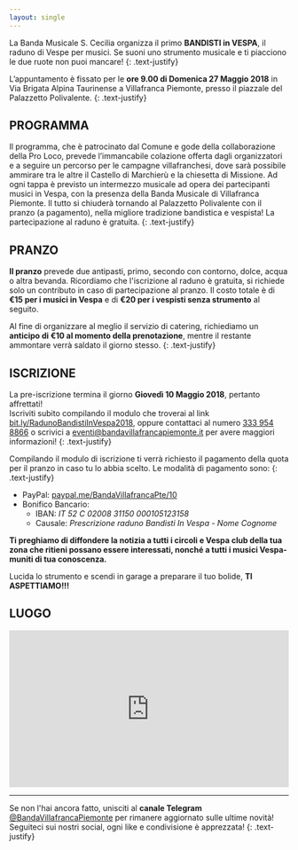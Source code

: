 ```yaml
---
layout: single
---
```

La Banda Musicale S. Cecilia organizza il primo **BANDISTI in VESPA**, il raduno di Vespe per musici. Se suoni uno strumento musicale e ti piacciono le due ruote non puoi mancare! 
{: .text-justify}
 
L’appuntamento è fissato per le **ore 9.00 di Domenica 27 Maggio 2018** in Via Brigata Alpina Taurinense a Villafranca Piemonte, presso il piazzale del Palazzetto Polivalente.
{: .text-justify}

## PROGRAMMA
 
Il programma, che è patrocinato dal Comune e gode della collaborazione della Pro Loco, prevede l’immancabile colazione offerta dagli organizzatori e a seguire un percorso per le campagne villafranchesi, dove sarà possibile ammirare tra le altre il Castello di Marchierù e la chiesetta di Missione. Ad ogni tappa è previsto un intermezzo musicale ad opera dei partecipanti musici in Vespa, con la presenza della Banda Musicale di Villafranca Piemonte. Il tutto si chiuderà tornando al Palazzetto Polivalente con il pranzo (a pagamento), nella migliore tradizione bandistica e vespista!
La partecipazione al raduno è gratuita.
{: .text-justify}

## PRANZO
 
**Il pranzo** prevede due antipasti, primo, secondo con contorno, dolce, acqua o altra bevanda. Ricordiamo che l'iscrizione al raduno è gratuita, si richiede solo un contributo in caso di partecipazione al pranzo. Il costo totale è di **€15 per i musici in Vespa** e di **€20 per i vespisti senza strumento** al seguito. 

Al fine di organizzare al meglio il servizio di catering, richiediamo un **anticipo di €10 al momento della prenotazione**, mentre il restante ammontare verrà saldato il giorno stesso.
{: .text-justify}

## ISCRIZIONE

La pre-iscrizione termina il giorno **Giovedì 10 Maggio 2018**, pertanto affrettati!  
Iscriviti subito compilando il modulo che troverai al link [bit.ly/RadunoBandistiInVespa2018](http://bit.ly/RadunoBandistiInVespa2018), oppure contattaci al numero [333 954 8866](tel:+393339548866) o scrivici a [eventi@bandavillafrancapiemonte.it](mailto:eventi@bandavillafrancapiemonte.it) per avere maggiori informazioni!
{: .text-justify}

Compilando il modulo di iscrizione ti verrà richiesto il pagamento della quota per il pranzo in caso tu lo abbia scelto. Le modalità di pagamento sono:
{: .text-justify}

- PayPal:  [paypal.me/BandaVillafrancaPte/10](http://paypal.me/BandaVillafrancaPte/10)
- Bonifico Bancario: 
    - IBAN: *IT 52 C 02008 31150 000105123158* 
    - Causale:  *Prescrizione raduno Bandisti In Vespa - Nome Cognome*
    
 
**Ti preghiamo di diffondere la notizia a tutti i circoli e Vespa club della tua zona che ritieni possano essere interessati, nonché a tutti i musici Vespa-muniti di tua conoscenza.**
 
Lucida lo strumento e scendi in garage a preparare il tuo bolide, **TI ASPETTIAMO!!!**


## LUOGO

<style>
.map-responsive{
    overflow:hidden;
    padding-bottom:56.25%;
    position:relative;
    height:0;
}
.map-responsive iframe{
    left:0;
    top:0;
    height:100%;
    width:100%;
    position:absolute;
}

</style>

<div class="map-responsive">
<iframe src="https://www.google.com/maps/embed?pb=!1m18!1m12!1m3!1d2831.8850001504125!2d7.4935006154538!3d44.78314978664775!2m3!1f0!2f0!3f0!3m2!1i1024!2i768!4f13.1!3m3!1m2!1s0x0%3A0xee5fd81673680da7!2sPalazzetto+polivalente!5e0!3m2!1sen!2sde!4v1518989360533" width="600" height="450" frameborder="0" style="border:0" allowfullscreen></iframe>
</div>

---

Se non l'hai ancora fatto, unisciti al **canale Telegram** [@BandaVillafrancaPiemonte](https://t.me/BandaVillafrancaPiemonte) per rimanere aggiornato sulle ultime novità! Seguiteci sui nostri social, ogni like e condivisione è apprezzata!
{: .text-justify}

